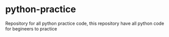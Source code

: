 # python-practice
Repository for all python practice code, this repository have all python code for begineers to practice

